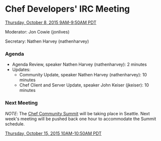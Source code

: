 # Chef Developers' IRC Meeting

[Thursday, October 8, 2015 9AM-9:50AM PDT](http://everytimezone.com/#2015-10-8,240,cn3)

Moderator:  Jon Cowie (jonlives)

Secretary:  Nathen Harvey (nathenharvey)

### Agenda
* Agenda Review, speaker Nathen Harvey (nathenharvey): 2 minutes
* Updates:
  * Community Update, speaker Nathen Harvey (nathenharvey): 10 minutes
  * Chef Client and Server Update, speaker John Keiser (jkeiser): 10 minutes

### Next Meeting

*NOTE*:  The [Chef Community Summit](https://www.chef.io/summit/seattle/) will be taking place in Seattle.  Next week's meeting will be pushed back one hour to accommodate the Summit schedule.

[Thursday, October 15, 2015 10AM-10:50AM PDT](http://everytimezone.com/#2015-10-15,300,cn3)
